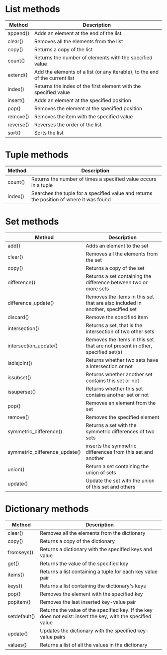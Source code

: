 # List methods

| **Method** | **Description**                                                              |
|------------|------------------------------------------------------------------------------|
| append()   | Adds an element at the end of the list                                       |
| clear()    | Removes all the elements from the list                                       |
| copy()     | Returns a copy of the list                                                   |
| count()    | Returns the number of elements with the specified value                      |
| extend()   | Add the elements of a list (or any iterable), to the end of the current list |
| index()    | Returns the index of the first element with the specified value              |
| insert()   | Adds an element at the specified position                                    |
| pop()      | Removes the element at the specified position                                |
| remove()   | Removes the item with the specified value                                    |
| reverse()  | Reverses the order of the list                                               |
| sort()     | Sorts the list                                                               |


# Tuple methods

| **Method** | **Description**                                                                         |
|------------|-----------------------------------------------------------------------------------------|
| count()    | Returns the number of times a specified value occurs in a tuple                         |
| index()    | Searches the tuple for a specified value and returns the position of where it was found |

# Set methods

| **Method**                    | **Description**                                                                |
|-------------------------------|--------------------------------------------------------------------------------|
| add()                         | Adds an element to the set                                                     |
| clear()                       | Removes all the elements from the set                                          |
| copy()                        | Returns a copy of the set                                                      |
| difference()                  | Returns a set containing the difference between two or more sets               |
| difference_update()           | Removes the items in this set that are also included in another, specified set |
| discard()                     | Remove the specified item                                                      |
| intersection()                | Returns a set, that is the intersection of two other sets                      |
| intersection_update()         | Removes the items in this set that are not present in other, specified set(s)  |
| isdisjoint()                  | Returns whether two sets have a intersection or not                            |
| issubset()                    | Returns whether another set contains this set or not                           |
| issuperset()                  | Returns whether this set contains another set or not                           |
| pop()                         | Removes an element from the set                                                |
| remove()                      | Removes the specified element                                                  |
| symmetric_difference()        | Returns a set with the symmetric differences of two sets                       |
| symmetric_difference_update() | inserts the symmetric differences from this set and another                    |
| union()                       | Return a set containing the union of sets                                      |
| update()                      | Update the set with the union of this set and others                           |

# Dictionary methods

| **Method**   | **Description**                                                                                             |
|--------------|-------------------------------------------------------------------------------------------------------------|
| clear()      | Removes all the elements from the dictionary                                                                |
| copy()       | Returns a copy of the dictionary                                                                            |
| fromkeys()   | Returns a dictionary with the specified keys and value                                                      |
| get()        | Returns the value of the specified key                                                                      |
| items()      | Returns a list containing a tuple for each key value pair                                                   |
| keys()       | Returns a list containing the dictionary's keys                                                             |
| pop()        | Removes the element with the specified key                                                                  |
| popitem()    | Removes the last inserted key-value pair                                                                    |
| setdefault() | Returns the value of the specified key. If the key does not exist: insert the key, with the specified value |
| update()     | Updates the dictionary with the specified key-value pairs                                                   |
| values()     | Returns a list of all the values in the dictionary                                                          |
